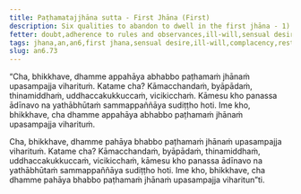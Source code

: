 ```yaml
---
title: Paṭhamatajjhāna sutta - First Jhāna (First)
description: Six qualities to abandon to dwell in the first jhāna - 1) sensual desire, 2) ill-will, 3) complacency, 4) restlessness, 5) doubt, 6) failure to clearly see the true danger in sensual pleasures with correct wisdom.
fetter: doubt,adherence to rules and observances,ill-will,sensual desire
tags: jhana,an,an6,first jhana,sensual desire,ill-will,complacency,restlessness,doubt
slug: an6.73
---
```


“Cha, bhikkhave, dhamme appahāya abhabbo paṭhamaṁ jhānaṁ upasampajja viharituṁ. Katame cha? Kāmacchandaṁ, byāpādaṁ, thinamiddhaṁ, uddhaccakukkuccaṁ, vicikicchaṁ. Kāmesu kho panassa ādīnavo na yathābhūtaṁ sammappaññāya sudiṭṭho hoti. Ime kho, bhikkhave, cha dhamme appahāya abhabbo paṭhamaṁ jhānaṁ upasampajja viharituṁ.

Cha, bhikkhave, dhamme pahāya bhabbo paṭhamaṁ jhānaṁ upasampajja viharituṁ. Katame cha? Kāmacchandaṁ, byāpādaṁ, thinamiddhaṁ, uddhaccakukkuccaṁ, vicikicchaṁ, kāmesu kho panassa ādīnavo na yathābhūtaṁ sammappaññāya sudiṭṭho hoti. Ime kho, bhikkhave, cha dhamme pahāya bhabbo paṭhamaṁ jhānaṁ upasampajja viharitun”ti.
